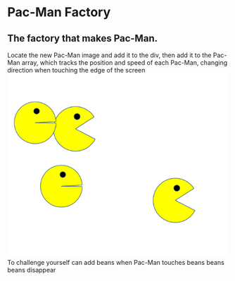 # Pac-Man Factory
## The factory that makes Pac-Man.
Locate the new Pac-Man image and add it to the div, then add it to the Pac-Man array, which tracks the position and speed of each Pac-Man, changing direction when touching the edge of the screen
<img src="./images/Pac-Man.Png" wihth='300'/>
To challenge yourself can add beans when Pac-Man touches beans beans beans disappear  
